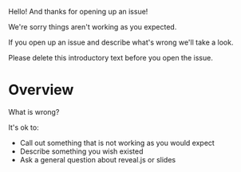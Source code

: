 Hello! And thanks for opening up an issue!

We're sorry things aren't working as you expected.

If you open up an issue and describe what's wrong we'll take a look.

Please delete this introductory text before you open the issue.

# Overview

What is wrong?

It's ok to:

* Call out something that is not working as you would expect
* Describe something you wish existed
* Ask a general question about reveal.js or slides
